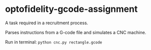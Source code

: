 # optofidelity-gcode-assignment

A task required in a recruitment process.

Parses instructions from a G-code file and simulates a CNC machine.

Run in terminal: ``python cnc.py rectangle.gcode``
